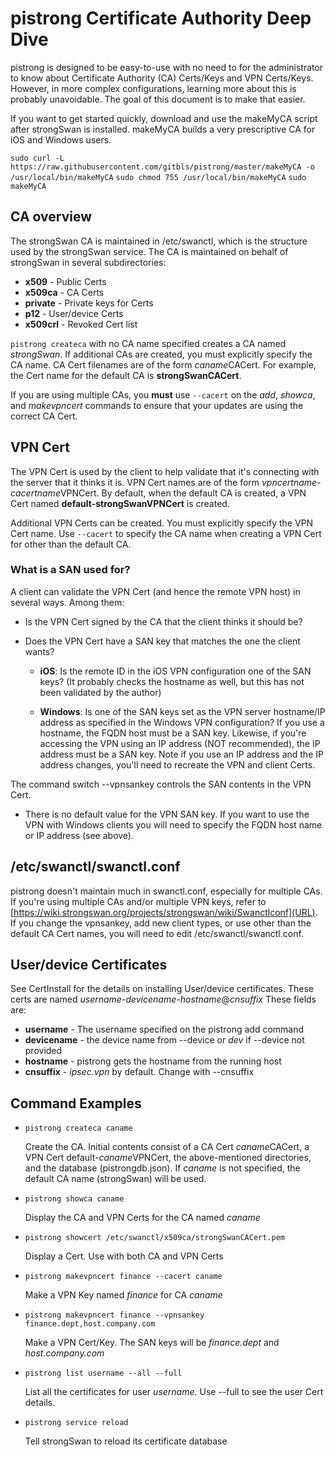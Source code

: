 # pistrong Certificate Authority Deep Dive

pistrong is designed to be easy-to-use with no need to for the administrator to know about Certificate Authority (CA) Certs/Keys and VPN Certs/Keys. However, in more complex configurations, learning more about this is probably unavoidable. The goal of this document is to make that easier.

If you want to get started quickly, download and use the makeMyCA script after strongSwan is installed. makeMyCA builds a very prescriptive CA for iOS and Windows users.

`sudo curl -L https://raw.githubusercontent.com/gitbls/pistrong/master/makeMyCA -o /usr/local/bin/makeMyCA`
`sudo chmod 755 /usr/local/bin/makeMyCA`
`sudo makeMyCA`

## CA overview
The strongSwan CA is maintained in /etc/swanctl, which is the structure used by the strongSwan service. The CA is maintained on behalf of strongSwan in several subdirectories:

* **x509** - Public Certs
* **x509ca** - CA Certs
* **private** - Private keys for Certs
* **p12** - User/device Certs
* **x509crl** - Revoked Cert list

`pistrong createca` with no CA name specified creates a CA named *strongSwan*. If additional CAs are created, you must explicitly specify the CA name. CA Cert filenames are of the form *caname*CACert. For example, the Cert name for the default CA is **strongSwanCACert**.

If you are using multiple CAs, you **must** use `--cacert` on the *add*, *showca*, and *makevpncert* commands to ensure that your updates are using the correct CA Cert.

## VPN Cert

The VPN Cert is used by the client to help validate that it's connecting with the server that it thinks it is. VPN Cert names are of the form *vpncertname-cacertname*VPNCert. By default, when the default CA is created, a VPN Cert named **default-strongSwanVPNCert** is created.

Additional VPN Certs can be created. You must explicitly specify the VPN Cert name. Use `--cacert` to specify the CA name when creating a VPN Cert for other than the default CA.

### What is a SAN used for?

A client can validate the VPN Cert (and hence the remote VPN host) in several ways. Among them:

* Is the VPN Cert signed by the CA that the client thinks it should be?

* Does the VPN Cert have a SAN key that matches the one the client wants?
    *  **iOS**: Is the remote ID in the iOS VPN configuration one of the SAN keys? (It probably checks the hostname as well, but this has not been validated by the author)

    *  **Windows**: Is one of the SAN keys set as the VPN server hostname/IP address as specified in the Windows VPN configuration? If you use a hostname, the FQDN host must be a SAN key. Likewise, if you're accessing the VPN using an IP address (NOT recommended), the IP address must be a SAN key. Note if you use an IP address and the IP address changes, you'll need to recreate the VPN and client Certs.

The command switch --vpnsankey controls the SAN contents in the VPN Cert. 

* There is no default value for the VPN SAN key. If you want to use the VPN with Windows clients you will need to specify the FQDN host name or IP address (see above).

## /etc/swanctl/swanctl.conf

pistrong doesn't maintain much in swanctl.conf, especially for multiple CAs. If you're using multiple CAs and/or multiple VPN keys, refer to [https://wiki.strongswan.org/projects/strongswan/wiki/Swanctlconf](URL). If you change the vpnsankey, add new client types, or use other than the default CA Cert names, you will need to edit /etc/swanctl/swanctl.conf.

## User/device Certificates

See CertInstall for the details on installing User/device certificates. These certs are named *username*-*devicename*-*hostname*@*cnsuffix* These fields are:

* **username** - The username specified on the pistrong add command
* **devicename** - the device name from --device or *dev* if --device not provided
* **hostname** - pistrong gets the hostname from the running host
* **cnsuffix** - *ipsec.vpn* by default. Change with --cnsuffix

## Command Examples

* `pistrong createca caname`

    Create the CA. Initial contents consist of a CA Cert *caname*CACert, a VPN Cert default-*caname*VPNCert, the above-mentioned directories, and the database (pistrongdb.json). If *caname* is not specified, the default CA name (strongSwan) will be used.

* `pistrong showca caname`

    Display the CA and VPN Certs for the CA named *caname*

* `pistrong showcert /etc/swanctl/x509ca/strongSwanCACert.pem`

    Display a Cert. Use with both CA and VPN Certs

* `pistrong makevpncert finance --cacert caname`

    Make a VPN Key named *finance* for CA *caname* 

* `pistrong makevpncert finance --vpnsankey finance.dept,host.company.com`

    Make a VPN Cert/Key. The SAN keys will be *finance.dept* and *host.company.com*

* `pistrong list username --all --full`

    List all the certificates for user *username*. Use --full to see the user Cert details.

* `pistrong service reload`

    Tell strongSwan to reload its certificate database
